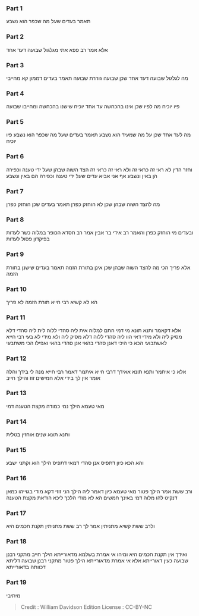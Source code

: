 
### Part 1
תאמר בעדים שעל מה שכפר הוא נשבע

### Part 2
אלא אמר רב פפא אתי מגלגול שבועה דעד אחד

### Part 3
מה לגלגול שבועה דעד אחד שכן שבועה גוררת שבועה תאמר בעדים דממון קא מחייבי

### Part 4
פיו יוכיח מה לפיו שכן אינו בהכחשה עד אחד יוכיח שישנו בהכחשה ומחייבו שבועה

### Part 5
מה לעד אחד שכן על מה שמעיד הוא נשבע תאמר בעדים שעל מה שכפר הוא נשבע פיו יוכיח

### Part 6
וחזר הדין לא ראי זה כראי זה ולא ראי זה כראי זה הצד השוה שבהן שעל ידי טענה וכפירה הן באין ונשבע אף אני אביא עדים שעל ידי טענה וכפירה הם באין ונשבע

### Part 7
מה להצד השוה שבהן שכן לא הוחזק כפרן תאמר בעדים שכן הוחזק כפרן

### Part 8
ובעדים מי הוחזק כפרן והאמר רב אידי בר אבין אמר רב חסדא הכופר במלוה כשר לעדות בפיקדון פסול לעדות

### Part 9
אלא פריך הכי מה להצד השוה שבהן שכן אינן בתורת הזמה תאמר בעדים שישנן בתורת הזמה

### Part 10
הא לא קשיא רבי חייא תורת הזמה לא פריך

### Part 11
אלא דקאמר ותנא תונא מי דמי התם למלוה אית ליה סהדי ללוה לית ליה סהדי דלא מסיק ליה ולא מידי דאי הוו ליה סהדי ללוה דלא מסיק ליה ולא מידי לא בעי רבי חייא לאשתבועי הכא כי היכי דאנן סהדי בהאי אנן סהדי בהאי ואפילו הכי משתבעי

### Part 12
אלא כי איתמר ותנא תונא אאידך דרבי חייא איתמר דאמר רבי חייא מנה לי בידך והלה אומר אין לך בידי אלא חמישים זוז והילך חייב

### Part 13
מאי טעמא הילך נמי כמודה מקצת הטענה דמי

### Part 14
ותנא תונא שנים אוחזין בטלית

### Part 15
והא הכא כיון דתפיס אנן סהדי דמאי דתפיס הילך הוא וקתני ישבע

### Part 16
ורב ששת אמר הילך פטור מאי טעמא כיון דאמר ליה הילך הני זוזי דקא מודי בגוייהו כמאן דנקיט להו מלוה דמי באינך חמשים הא לא מודי הלכך ליכא הודאת מקצת הטענה

### Part 17
ולרב ששת קשיא מתניתין אמר לך רב ששת מתניתין תקנת חכמים היא

### Part 18
ואידך אין תקנת חכמים היא ומיהו אי אמרת בשלמא מדאורייתא הילך חייב מתקני רבנן שבועה כעין דאורייתא אלא אי אמרת מדאורייתא הילך פטור מתקני רבנן שבועה דליתא דכוותה בדאורייתא

### Part 19
מיתיבי

>Credit : William Davidson Edition
>License : CC-BY-NC